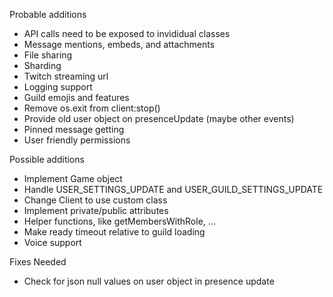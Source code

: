 Probable additions
- API calls need to be exposed to invididual classes
- Message mentions, embeds, and attachments
- File sharing
- Sharding
- Twitch streaming url
- Logging support
- Guild emojis and features
- Remove os.exit from client:stop()
- Provide old user object on presenceUpdate (maybe other events)
- Pinned message getting
- User friendly permissions

Possible additions
- Implement Game object
- Handle USER_SETTINGS_UPDATE and USER_GUILD_SETTINGS_UPDATE
- Change Client to use custom class
- Implement private/public attributes
- Helper functions, like getMembersWithRole, ...
- Make ready timeout relative to guild loading
- Voice support

Fixes Needed
- Check for json null values on user object in presence update
